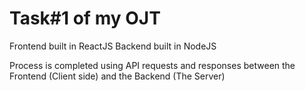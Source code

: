# Task#1 of my OJT

Frontend built in ReactJS
Backend built in NodeJS

Process is completed using API requests and responses between the Frontend (Client side) and the Backend (The Server)
